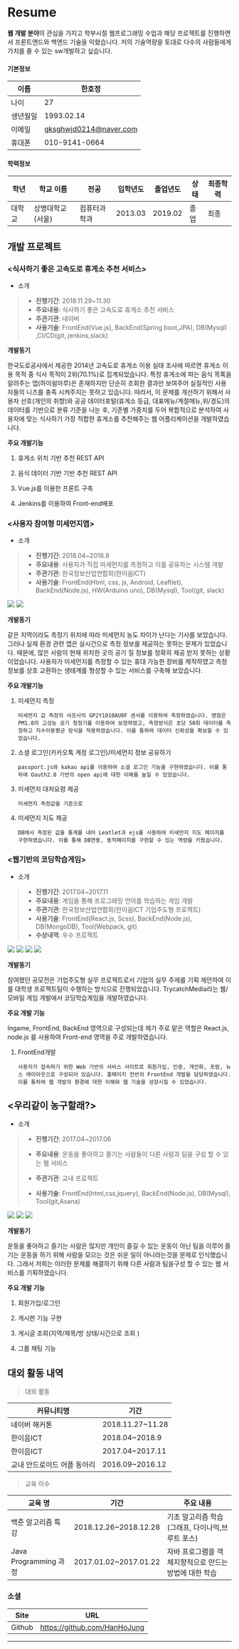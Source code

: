 # Resume

**웹 개발 분야**의 관심을 가지고 학부시절 웹프로그래밍 수업과 해당 프로젝트를 진행하면서 프론트앤드와 백앤드 기술을 익혔습니다. 저의 기술역량을 토대로 다수의 사람들에게 가치를 줄 수 있는 sw개발하고 싶습니다.

#### **기본정보**  

| 이름     | 한호정                 |
| -------- | ---------------------- |
| 나이     | 27                     |
| 생년월일 | 1993.02.14             |
| 이메일   | gksghwjd0214@naver.com |
| 휴대폰   | 010-9141-0664          |



#### 학력정보

| 학년   | 학교 이름        | 전공         | 입학년도 | 졸업년도 | 상태 | 최종학력 |
| ------ | ---------------- | ------------ | -------- | -------- | ---- | -------- |
| 대학교 | 상명대학교(서울) | 컴퓨터과학과 | 2013.03  | 2019.02  | 졸업 | 최종     |



## 개발 프로젝트

### <식사하기 좋은 고속도로 휴게소 추천 서비스>

- 소개  

>- **진행기간**: 2018.11.29~11.30
>- **주요내용**: 식사하기 좋은 고속도로 휴게소 추천 서비스
>- **주관기관**: 네이버
>- **사용기술**: FrontEnd(Vue.js), BackEnd(Spring boot,JPA), DB(Mysql) ,CI/CD(git, jenkins,slack)

**개발동기**

한국도로공사에서 제공한 2014년 고속도로 휴게소 이용 실태 조사에 따르면 휴게소 이용 목적 중 식사 목적이 2위(70.1%)로 집계되었습니다. 특정 휴게소에 파는 음식 목록을 알려주는 앱(하이쉼마루)은 존재하지만 단순히 조회한 결과만 보여주어 실질적인 사용자들의 니즈를 충족 시켜주지는 못하고 있습니다. 따라서, 이 문제를 개선하기 위해서 사용자 선호(개인의 취향)와 공공 데이터포털(휴게소 등급, 대표메뉴/계절메뉴,위/경도)의 데이터를 기반으로 분류 기준을 나눈 후, 기준별 가중치를 두어 복합적으로 분석하여 사용자에 맞는 식사하기 가장 적합한 휴게소를 추천해주는 웹 어플리케이션을 개발하였습니다.



**주요 개발기능** 

1. 휴게소 위치 기반 추천 REST API

2. 음식 데이터 기반 기반 추천 REST API

3. Vue.js를 이용한 프론트 구축

4. Jenkins를 이용하여 Front-end배포

   

### <사용자 참여형 미세먼지앱>

- 소개  

> - **진행기간**: 2018.04~2018.9 
> - **주요내용**: 사용자가 직접 미세먼지를 측정하고 이를 공유하는 시스템 개발 
> - **주관기관**: 한국정보산업연합회(한이음ICT) 
> - **사용기술**: FrontEnd(Html, css, js, Android, Leaftlet), BackEnd(Node.js), HW(Arduino uno), DB(Mysql), Tool(git, slack) 

<div>
	<img src="./clip/earlybird2.PNG"></img>
	<img src="./clip/earlybird.PNG"></img>
</div>



**개발동기**

같은 지역이라도 측정기 위치에 따라 미세먼지 농도 차이가 난다는 기사를 보았습니다. 그러나 실제 환경 관련 앱은 실시간으로 측정 정보를 제공하는 못하는 문제가 있었습니다. 때문에, 많은 사람이 현재 위치한 곳의 공기 질 정보를 정확히 제공 받지 못하는 상황이었습니다.  사용자가 미세먼지를 측정할 수 있는 휴대 가능한 장비를 제작하였고 측정 정보를 상호 교환하는 생태계를 형성할 수 있는 서비스를 구축해 보았습니다.



**주요 개발기능**

1. 미세먼지 측정

   ```
   미세먼지 값 측정의 샤프사의 GP2Y1010AU0F 센서를 이용하여 측정하였습니다. 영점은 PM1.0의 고성능 공기 청정기를 이용하여 보정하였고, 측정방식은 초당 50회 데이터를 측정하고 지수이동평균 방식을 적용하였습니다. 이를 통하여 데이터 신뢰성을 확보할 수 있었습니다.
   ```

2. 소셜 로그인(카카오톡 계정 로그인)/미세먼지 정보 공유하기

   ```
   passport.js와 kakao api를 이용하여 소셜 로그인 기능을 구현하였습니다. 이를 통하여 Oauth2.0 기반의 open api에 대한 이해를 높일 수 있었습니다.
   ```

3. 미세먼지 대처요령 제공

   ```
   미세먼지 측정값을 기준으로
   ```

4. 미세먼지 지도 제공

   ```
   DB에서 측정된 값을 통계를 내어 Leatlet과 ejs를 사용하여 미세먼지 지도 페이지를 구현하였습니다. 이를 통해 DB연동, 동적페이지를 구현할 수 있는 역량을 키웠습니다.
   ```

   


### <웹기반의 코딩학습게임>

- 소개  
> - **진행기간**: 2017.04~2017.11 
> - **주요내용**: 게임을 통해 프로그래밍 언어를 학습하는 게임 개발 
> - **주관기관**: 한국정보산업연합회(한이음ICT 기업주도형 프로젝트) 
> - **사용기술**: FrontEnd(React.js, Scss), BackEnd(Node.js), DB(MongoDB), Tool(Webpack, git) 
> - **수상내역**: 우수 프로젝트 

<div>
	<img src="./clip/trycoding.PNG"></img>
	<img src="./clip/trycoding2.PNG"></img>
	<img src="./clip/trycoding3.PNG"></img>
	<img src="./clip/trycoding4.PNG"></img>
</div>

**개발동기**

참여했던 공모전은 기업주도형 실무 프로젝트로서 기업의 실무 주제를 기획 제안하여 이  를 대학생 프로젝트팀이 수행하는 방식으로 진행되었습니다. TrycatchMedia라는 웹/모바일 게임 개발에서 코딩학습게임을 개발하였습니다.

**주요 개발 기능**

Ingame, FrontEnd, BackEnd 영역으로 구성되는데  제가 주로 맡은 역할은 React.js,  node.js 를 사용하여 Front-end 영역을 주로 개발하였습니다.  

1. FrontEnd개발

   ```
   사용자가 접속하기 위한 Web 기반의 서비스 사이트로 회원가입, 인증, 개안화, 포럼, 뉴스 레이아웃으로 구성되어 있습니다. 홈페이지 전반의 FrontEnd 개발을 담당하였습니다. 이를 통하여 웹 개발의 환경에 대한 이해와 웹 기술을 성장시킬 수 있었습니다.
   ```

   



## <우리같이 농구할래?>

- 소개  

> - **진행기간**: 2017.04~2017.06 
>
> - **주요내용**: 운동을 좋아하고 즐기는 사람들이 다른 사람과 팀을 구성 할 수 있는 웹 서비스
>
> - **주관기관**: 교내 프로젝트
>
> - **사용기술**: FrontEnd(html,css,jquery), BackEnd(Node.js), DB(Mysql), Tool(git,Asana) 
>
>   

<div>
	<img src="./clip/basket01.PNG"></img>
	<img src="./clip/basket02.PNG"></img>
	<img src="./clip/basket03.PNG"></img>
</div>

**개발동기**

운동을 좋아하고 즐기는 사람은 많지만 개인이 즐길 수 있는 운동이 아닌 팀을 이루어 즐기는 운동을 하기 위해 사람을 모으는 것은 쉬운 일이 아니라는것을 문제로 인식했습니다. 그래서 저희는 이러한 문제를 해결하기 위해 다른 사람과 팀을구성 할 수 있는 웹 서비스를 기획하였습니다.



**주요 개발 기능** 

1. 회원가입/로그인

2. 게시판 기능 구현
3. 게시글 조회(지역/제목/방 상태/시간으로 조회 )
4. 그룹 채팅 기능





## 대외 활동 내역
> 대외 활동

| 커뮤니티명                  | 기간             |
| --------------------------- | ---------------- |
| 네이버 해커톤               | 2018.11.27~11.28 |
| 한이음ICT                   | 2018.04~2018.9   |
| 한이음ICT                   | 2017.04~2017.11  |
| 교내 안드로이드 어플 동아리 | 2016.09~2016.12  |



> 교육 이수

| 교육 명               | 기간                  | 주요 내용                                              |
| --------------------- | --------------------- | ------------------------------------------------------ |
| 백준 알고리즘 특강    | 2018.12.26~2018.12.28 | 기초 알고리즘 학습(그래프, 다이나믹,브루트 포스)       |
| Java Programming 과정 | 2017.01.02~2017.01.22 | 자바 프로그램을 객체지향적으로 만드는 방법에 대한 학습 |



### 소셜

| Site   | URL                          |
| ------ | ---------------------------- |
| Github | https://github.com/HanHoJung |

---
